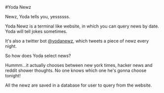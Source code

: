 #Yoda Newz

Newz, Yoda tells you, yessssss.

Yoda Newz is a terminal like website, in which you can query news by date. Yoda will tell jokes sometimes.

It's also a twitter bot [@yodanewz](https://twitter.com/yodanewz), which tweets a piece of newz every night.

So how does Yoda select news?

Hummm...it actually chooses between new york times, hacker news and reddit shower thoughts. No one knows which one he's gonna choose tonight!

All the newz are saved in a database for user to query from the website.

